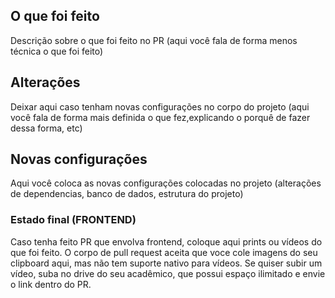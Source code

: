 ## O que foi feito 
 Descrição sobre o que foi feito no PR (aqui você fala de forma menos técnica o que foi feito)

## Alterações
Deixar aqui caso tenham novas configurações no corpo do projeto (aqui você fala de forma mais definida o que fez,explicando o porquê de fazer dessa forma, etc)

## Novas configurações
Aqui você coloca as novas configurações colocadas no projeto (alterações de dependencias, banco de dados, estrutura do projeto)

### Estado final (FRONTEND)
Caso tenha feito PR que envolva frontend, coloque aqui prints ou vídeos do que foi feito. O corpo de pull request aceita que voce cole imagens do seu clipboard aqui, mas não tem suporte nativo para vídeos.
Se quiser subir um vídeo, suba no drive do seu acadêmico, que possui espaço ilimitado e envie o link dentro do PR.
